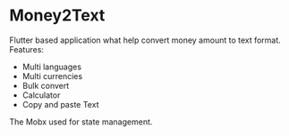 # Money2Text

Flutter based application what help convert money amount to text format.
Features:
- Multi languages
- Multi currencies
- Bulk convert
- Calculator
- Copy and paste Text

The Mobx used for state management.